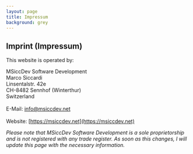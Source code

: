 ```yaml
---
layout: page
title: Impressum
background: grey
---
```


## Imprint (Impressum)
This website is operated by:

MSiccDev Software Development<br>
Marco Siccardi<br>
Linsentalstr. 42e<br>
CH-8482 Sennhof (Winterthur)<br>
Switzerland<br>
<br>
E-Mail: [info@msiccdev.net](mailto:info@msiccdev.net)<br>
<br>
Website: [https://msiccdev.net](https://msiccdev.net)<br>

*Please note that MSiccDev Software Development is a sole proprietorship and is not registered with any trade register. As soon as this changes, I will update this page with the necessary information.*